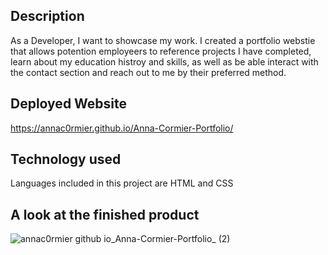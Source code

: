 <Anna-Cormier-Portfolio>

## Description ##



As a Developer, I want to showcase my work. 
I created a portfolio webstie that allows  potention employeers to reference projects I have completed, learn about my education histroy and skills, 
as well as be able interact with the contact section and reach out to me by their preferred method.


## Deployed Website ##

https://annac0rmier.github.io/Anna-Cormier-Portfolio/


## Technology used ##

Languages included in this project are HTML and CSS


## A look at the finished product ##


![annac0rmier github io_Anna-Cormier-Portfolio_ (2)](https://github.com/AnnaC0rmier/Anna-Cormier-Portfolio/assets/149715329/5bd57971-801e-4e0a-b47e-502159d950cc)

